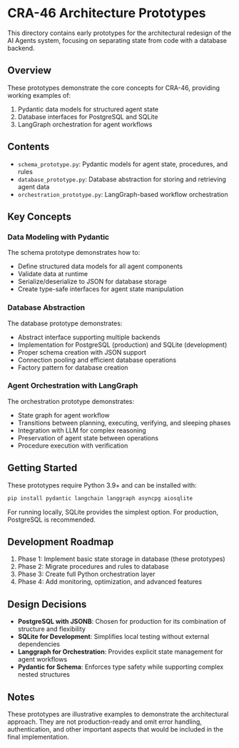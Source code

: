 # CRA-46 Architecture Prototypes

This directory contains early prototypes for the architectural redesign of the AI Agents system, focusing on separating state from code with a database backend.

## Overview

These prototypes demonstrate the core concepts for CRA-46, providing working examples of:

1. Pydantic data models for structured agent state
2. Database interfaces for PostgreSQL and SQLite
3. LangGraph orchestration for agent workflows

## Contents

- `schema_prototype.py`: Pydantic models for agent state, procedures, and rules
- `database_prototype.py`: Database abstraction for storing and retrieving agent data
- `orchestration_prototype.py`: LangGraph-based workflow orchestration

## Key Concepts

### Data Modeling with Pydantic

The schema prototype demonstrates how to:
- Define structured data models for all agent components
- Validate data at runtime
- Serialize/deserialize to JSON for database storage
- Create type-safe interfaces for agent state manipulation

### Database Abstraction

The database prototype demonstrates:
- Abstract interface supporting multiple backends
- Implementation for PostgreSQL (production) and SQLite (development)
- Proper schema creation with JSON support
- Connection pooling and efficient database operations
- Factory pattern for database creation

### Agent Orchestration with LangGraph

The orchestration prototype demonstrates:
- State graph for agent workflow
- Transitions between planning, executing, verifying, and sleeping phases
- Integration with LLM for complex reasoning
- Preservation of agent state between operations
- Procedure execution with verification

## Getting Started

These prototypes require Python 3.9+ and can be installed with:

```bash
pip install pydantic langchain langgraph asyncpg aiosqlite
```

For running locally, SQLite provides the simplest option. For production, PostgreSQL is recommended.

## Development Roadmap

1. Phase 1: Implement basic state storage in database (these prototypes)
2. Phase 2: Migrate procedures and rules to database
3. Phase 3: Create full Python orchestration layer
4. Phase 4: Add monitoring, optimization, and advanced features

## Design Decisions

- **PostgreSQL with JSONB**: Chosen for production for its combination of structure and flexibility
- **SQLite for Development**: Simplifies local testing without external dependencies
- **Langgraph for Orchestration**: Provides explicit state management for agent workflows
- **Pydantic for Schema**: Enforces type safety while supporting complex nested structures

## Notes

These prototypes are illustrative examples to demonstrate the architectural approach. They are not production-ready and omit error handling, authentication, and other important aspects that would be included in the final implementation.